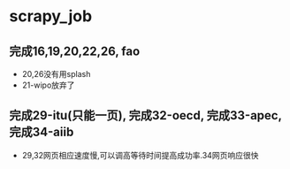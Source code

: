 # scrapy_job
## 完成16,19,20,22,26, fao
* 20,26没有用splash
* 21-wipo放弃了
## 完成29-itu(只能一页), 完成32-oecd, 完成33-apec, 完成34-aiib
* 29,32网页相应速度慢,可以调高等待时间提高成功率.34网页响应很快
